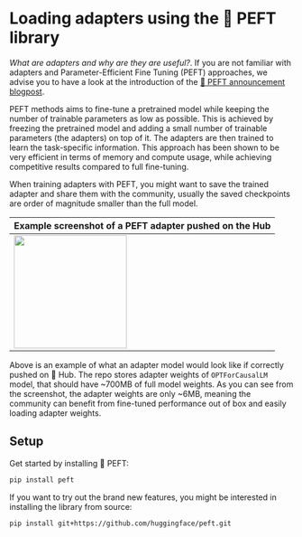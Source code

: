 <!--Copyright 2023 The HuggingFace Team. All rights reserved.

Licensed under the Apache License, Version 2.0 (the "License"); you may not use this file except in compliance with
the License. You may obtain a copy of the License at

http://www.apache.org/licenses/LICENSE-2.0

Unless required by applicable law or agreed to in writing, software distributed under the License is distributed on
an "AS IS" BASIS, WITHOUT WARRANTIES OR CONDITIONS OF ANY KIND, either express or implied. See the License for the
specific language governing permissions and limitations under the License.

⚠️ Note that this file is in Markdown but contain specific syntax for our doc-builder (similar to MDX) that may not be
rendered properly in your Markdown viewer.

-->

# Loading adapters using the 🤗 PEFT library

*What are adapters and why are they are useful?*. If you are not familiar with adapters and Parameter-Efficient Fine Tuning (PEFT) approaches, we advise you to have a look at the introduction of the [🤗 PEFT announcement blogpost](https://huggingface.co/blog/peft).

PEFT methods aims to fine-tune a pretrained model while keeping the number of trainable parameters as low as possible. This is achieved by freezing the pretrained model and adding a small number of trainable parameters (the adapters) on top of it. The adapters are then trained to learn the task-specific information. This approach has been shown to be very efficient in terms of memory and compute usage, while achieving competitive results compared to full fine-tuning. 

When training adapters with PEFT, you might want to save the trained adapter and share them with the community, usually the saved checkpoints are order of magnitude smaller than the full model. 

| **Example screenshot of a PEFT adapter pushed on the Hub**                                           |
|-----------------------------------------------------------------------------------------------------------------------------|
| <img src="https://huggingface.co/datasets/huggingface/documentation-images/resolve/main/peft/PEFT-hub-screenshot.png" width=200> | 

Above is an example of what an adapter model would look like if correctly pushed on 🤗 Hub. The repo stores adapter weights of `OPTForCausalLM` model, that should have ~700MB of full model weights. As you can see from the screenshot, the adapter weights are only ~6MB, meaning the community can benefit from fine-tuned performance out of box and easily loading adapter weights.

## Setup

Get started by installing 🤗 PEFT:

```bash
pip install peft
```

If you want to try out the brand new features, you might be interested in installing the library from source:

```bash
pip install git+https://github.com/huggingface/peft.git
```

<!--

TODO: (@younesbelkada @stevhliu)

-   From pretrained example - make sure to tell it works for auto mapping models + non-auto mapping models.
-   Link to PEFT docs for further details
-   Trainer integration - provide small snippets 
-   8-bit / 4-bit examples ?
-->
